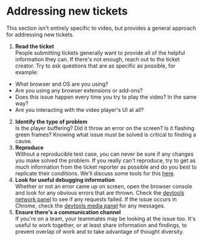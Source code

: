 # Addressing new tickets

This section isn't entirely specific to video, but provides a general approach for addressing new tickets.

1. **Read the ticket**<br />
People submitting tickets generally want to provide all of the helpful information they can. If there's not enough, reach out to the ticket creator. Try to ask questions that are as specific as possible, for example:
* What browser and OS are you using?
* Are you using any browser extensions or add-ons?
* Does this issue happen every time you try to play the video? In the same way?
* Are you interacting with the video player's UI at all?
2. **Identify the type of problem**<br />
Is the player buffering? Did it throw an error on the screen? Is it flashing green frames? Knowing what issue must be solved is critical to finding a cause.
3. **Reproduce**<br />
Without a reproducible test case, you can never be sure if any changes you make solved the problem. If you really can't reproduce, try to get as much information from the ticket reporter as possible and do you best to replicate their conditions. We'll discuss some tools for this [here](what-if-you-cant-reproduce).
4. **Look for useful debugging information**<br />
Whether or not an error came up on screen, open the browser console and look for any obvious errors that are thrown. Check the [devtools network panel](devtools-network) to see if any requests failed. If the issue occurs in Chrome, check the [devtools media panel](devtools-media) for any messages.
5. **Ensure there's a communication channel**<br />
If you're on a team, your teammates may be looking at the issue too. It's useful to work together, or at least share information and findings, to prevent overlap of work and to take advantage of thought diversity.
